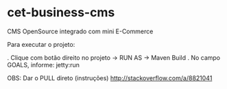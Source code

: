 cet-business-cms
================

CMS OpenSource integrado com mini E-Commerce


Para executar o projeto:

. Clique com botão direito no projeto -> RUN AS -> Maven Build
. No campo GOALS, informe: jetty:run


OBS: Dar o PULL direto (instruções)
http://stackoverflow.com/a/8821041
